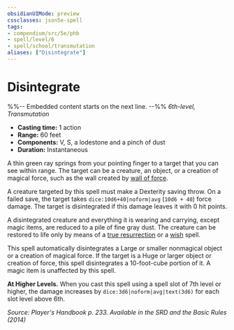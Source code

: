 ```yaml
---
obsidianUIMode: preview
cssclasses: json5e-spell
tags:
- compendium/src/5e/phb
- spell/level/6
- spell/school/transmutation
aliases: ["Disintegrate"]
---
```

# Disintegrate
%%-- Embedded content starts on the next line. --%%
*6th-level, Transmutation*  

- **Casting time:** 1 action
- **Range:** 60 feet
- **Components:** V, S, a lodestone and a pinch of dust
- **Duration:** Instantaneous

A thin green ray springs from your pointing finger to a target that you can see within range. The target can be a creature, an object, or a creation of magical force, such as the wall created by [wall of force](2-Mechanics/CLI/spells/wall-of-force.md).

A creature targeted by this spell must make a Dexterity saving throw. On a failed save, the target takes `dice:10d6+40|noform|avg` (`10d6 + 40`) force damage. The target is disintegrated if this damage leaves it with 0 hit points.

A disintegrated creature and everything it is wearing and carrying, except magic items, are reduced to a pile of fine gray dust. The creature can be restored to life only by means of a [true resurrection](2-Mechanics/CLI/spells/true-resurrection.md) or a [wish](2-Mechanics/CLI/spells/wish.md) spell.

This spell automatically disintegrates a Large or smaller nonmagical object or a creation of magical force. If the target is a Huge or larger object or creation of force, this spell disintegrates a 10-foot-cube portion of it. A magic item is unaffected by this spell.

**At Higher Levels.** When you cast this spell using a spell slot of 7th level or higher, the damage increases by `dice:3d6|noform|avg|text(3d6)` for each slot level above 6th.

*Source: Player's Handbook p. 233. Available in the <span title='Systems Reference Document (5.1)'>SRD</span> and the Basic Rules (2014)*